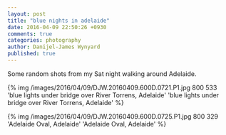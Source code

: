 ```yaml
---
layout: post
title: "blue nights in adelaide"
date: 2016-04-09 22:50:26 +0930
comments: true
categories: photography
author: Danijel-James Wynyard
published: true
---
```

Some random shots from my Sat night walking around Adelaide.

{% img /images/2016/04/09/DJW.20160409.600D.0721.P1.jpg 800 533 'blue lights under bridge over River Torrens, Adelaide' 'blue lights under bridge over River Torrens, Adelaide' %}

{% img /images/2016/04/09/DJW.20160409.600D.0725.P1.jpg 800 329 'Adelaide Oval, Adelaide' 'Adelaide Oval, Adelaide' %}